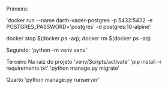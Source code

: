 Primeiro:

'docker run --name darth-vader-postgres -p 5432:5432 -e POSTGRES_PASSWORD='postgres' -d postgres:10-alpine'

docker stop $(docker ps -aq); docker rm $(docker ps -aq)

Segundo:
'python -m venv venv'

Terceiro
Na raiz do projeto
'venv/Scripts/activate'
'pip install -r requirements.txt'
'python manage.py migrate'

Quarto
'python manage.py runserver'
